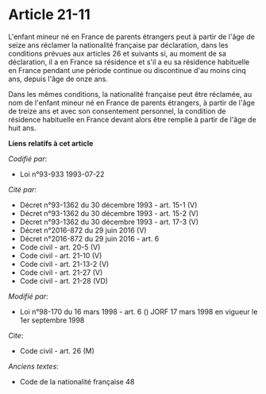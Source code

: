 # Article 21-11

L'enfant mineur né en France de parents étrangers peut à partir de l'âge de seize ans réclamer la nationalité française par
déclaration, dans les conditions prévues aux articles 26 et suivants si, au moment de sa déclaration, il a en France sa
résidence et s'il a eu sa résidence habituelle en France pendant une période continue ou discontinue d'au moins cinq ans,
depuis l'âge de onze ans.

Dans les mêmes conditions, la nationalité française peut être réclamée, au nom de l'enfant mineur né en France de parents
étrangers, à partir de l'âge de treize ans et avec son consentement personnel, la condition de résidence habituelle en France
devant alors être remplie à partir de l'âge de huit ans.

**Liens relatifs à cet article**

_Codifié par_:

  - Loi n°93-933 1993-07-22

_Cité par_:

  - Décret n°93-1362 du 30 décembre 1993 - art. 15-1 (V)
  - Décret n°93-1362 du 30 décembre 1993 - art. 15-2 (V)
  - Décret n°93-1362 du 30 décembre 1993 - art. 17-3 (V)
  - Décret n°2016-872 du 29 juin 2016 (V)
  - Décret n°2016-872 du 29 juin 2016 - art. 6
  - Code civil - art. 20-5 (V)
  - Code civil - art. 21-10 (V)
  - Code civil - art. 21-13-2 (V)
  - Code civil - art. 21-27 (V)
  - Code civil - art. 21-28 (VD)

_Modifié par_:

  - Loi n°98-170 du 16 mars 1998 - art. 6 () JORF 17 mars 1998 en vigueur le 1er septembre 1998

_Cite_:

  - Code civil - art. 26 (M)

_Anciens textes_:

  - Code de la nationalité française 48
